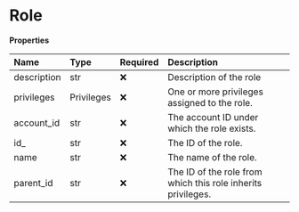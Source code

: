 # Role

**Properties**

| Name        | Type       | Required | Description                                                  |
| :---------- | :--------- | :------- | :----------------------------------------------------------- |
| description | str        | ❌       | Description of the role                                      |
| privileges  | Privileges | ❌       | One or more privileges assigned to the role.                 |
| account_id  | str        | ❌       | The account ID under which the role exists.                  |
| id\_        | str        | ❌       | The ID of the role.                                          |
| name        | str        | ❌       | The name of the role.                                        |
| parent_id   | str        | ❌       | The ID of the role from which this role inherits privileges. |

